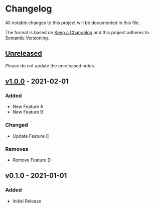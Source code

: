 # Changelog

All notable changes to this project will be documented in this file.

The format is based on [Keep a Changelog](http://keepachangelog.com/en/1.0.0/)
and this project adheres to [Semantic Versioning](http://semver.org/spec/v2.0.0.html).

## [Unreleased](https://github.com/org/repo/compare/1eefb4b7adef74e1b21c336063fbb8071f0c6e6f...HEAD)

Please do not update the unreleased notes.

<!-- Content should be placed here -->
## [v1.0.0](https://github.com/org/repo/compare/v0.1.0...1eefb4b7adef74e1b21c336063fbb8071f0c6e6f) - 2021-02-01

### Added

- New Feature A
- New Feature B

### Changed

- Update Feature C

### Removes

- Remove Feature D

## v0.1.0 - 2021-01-01

### Added

- Initial Release
